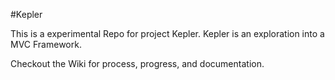 #Kepler

This is a experimental Repo for project Kepler. Kepler is an exploration into a MVC Framework.

Checkout the Wiki for process, progress, and documentation.
